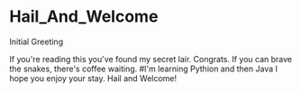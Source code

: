 # Hail_And_Welcome
Initial Greeting

If you're reading this you've found my secret lair. Congrats. If you can brave the snakes, there's coffee waiting. #I'm learning Pythion and then Java
I hope you enjoy your stay. Hail and Welcome!
